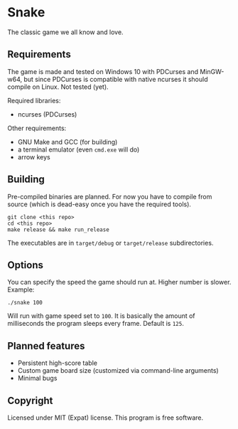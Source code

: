 # Snake
The classic game we all know and love.

## Requirements
The game is made and tested on Windows 10 with PDCurses and MinGW-w64, but since PDCurses is compatible with native ncurses it should compile on Linux. Not tested (yet).

Required libraries:
* ncurses (PDCurses)

Other requirements:
* GNU Make and GCC (for building)
* a terminal emulator (even `cmd.exe` will do)
* arrow keys

## Building

Pre-compiled binaries are planned. For now you have to compile from source (which is dead-easy once you have the required tools).

````
git clone <this repo>
cd <this repo>
make release && make run_release
````

The executables are in `target/debug` or `target/release` subdirectories.

## Options

You can specify the speed the game should run at. Higher number is slower. Example:
````
./snake 100
````
Will run with game speed set to `100`. It is basically the amount of milliseconds the program sleeps every frame. Default is `125`.

## Planned features
* Persistent high-score table
* Custom game board size (customized via command-line arguments)
* Minimal bugs

## Copyright
Licensed under MIT (Expat) license. This program is free software.